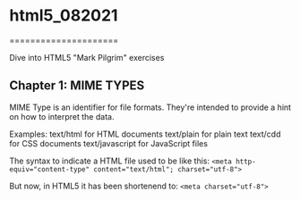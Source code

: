 # html5_082021
=====================

Dive into HTML5 "Mark Pilgrim" exercises

## Chapter 1: MIME TYPES

MIME Type is an identifier for file formats. They're intended to provide a hint on how to interpret the data.

Examples: 
text/html for HTML documents 
text/plain for plain text
text/cdd for CSS documents
text/javascript for JavaScript files

The syntax to indicate a HTML file used to be like this:
```<meta http-equiv="content-type" content="text/html"; charset="utf-8">```

But now, in HTML5 it has been shortenend to: 
```<meta charset="utf-8">```

